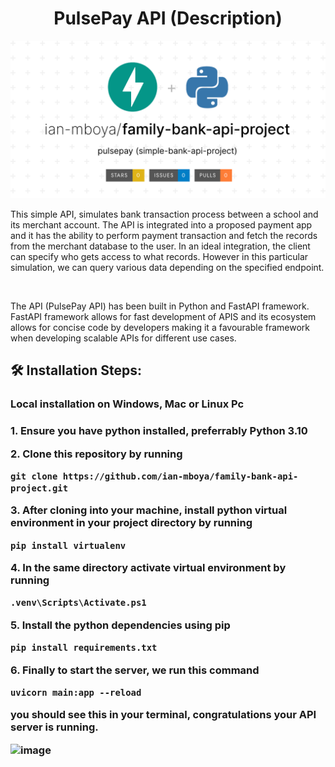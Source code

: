 <h1 align="center" id="title">PulsePay API (Description)</h1>

![readme thumbnail](https://github.com/ian-mboya/family-bank-api-project/blob/main/assets/family-bank-api-project.png)

<p id="description">This simple API, simulates bank transaction process between a school and its merchant account. The API is integrated into a proposed payment app and it has the ability to perform payment transaction and fetch the records from the merchant database to the user. In an ideal integration, the client can specify who gets access to what records. However in this particular simulation, we can query various data depending on the specified endpoint.</p>

<br>

<p id="description">The API (PulsePay API) has been built in Python and FastAPI framework. FastAPI framework allows for fast development of APIS and its ecosystem allows for concise code by developers making it a favourable framework when developing scalable APIs for different use cases.</p>


<h2>🛠️ Installation Steps:</h2>
<h3> Local installation on Windows, Mac or Linux Pc<h3>
<p>1. Ensure you have python installed, preferrably Python 3.10 <p>
<p>2. Clone this repository by running</p>

```
git clone https://github.com/ian-mboya/family-bank-api-project.git
```

<p>3. After cloning into your machine, install python virtual environment in your project directory by running</p>

```
pip install virtualenv
```

<p>4. In the same directory activate virtual environment by running</p>

```
.venv\Scripts\Activate.ps1
```

<p>5. Install the python dependencies using pip</p>

```
pip install requirements.txt
```

<p>6. Finally to start the server, we run this command</p>

```
uvicorn main:app --reload
```
you should see this in your terminal, congratulations your API server is running.

![image](https://github.com/ian-mboya/Audio-Synthesis-with-Python/assets/68651784/20b9af7c-8540-4c8b-95e8-3656cf722192)













